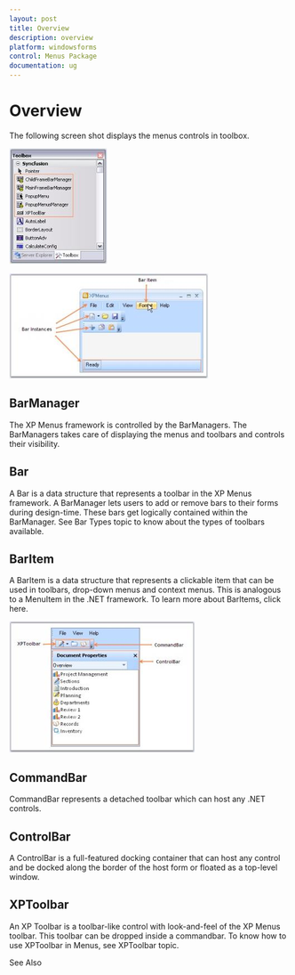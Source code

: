 ```yaml
---
layout: post
title: Overview
description: overview
platform: windowsforms
control: Menus Package 
documentation: ug
---
```


# Overview


The following screen shot displays the menus controls in toolbox.

![](Overview_images/Overview_img5.jpeg) 



![](Overview_images/Overview_img6.jpeg) 



## BarManager

The XP Menus framework is controlled by the BarManagers. The BarManagers takes care of displaying the menus and toolbars and controls their visibility.

## Bar

A Bar is a data structure that represents a toolbar in the XP Menus framework. A BarManager lets users to add or remove bars to their forms during design-time. These bars get logically contained within the BarManager. See Bar Types topic to know about the types of toolbars available.

## BarItem

A BarItem is a data structure that represents a clickable item that can be used in toolbars, drop-down menus and context menus. This is analogous to a MenuItem in the .NET framework. To learn more about BarItems, click here.

![](Overview_images/Overview_img7.jpeg)



## CommandBar

CommandBar represents a detached toolbar which can host any .NET controls.

## ControlBar

A ControlBar is a full-featured docking container that can host any control and be docked along the border of the host form or floated as a top-level window.

## XPToolbar

An XP Toolbar is a toolbar-like control with look-and-feel of the XP Menus toolbar. This toolbar can be dropped inside a commandbar. To know how to use XPToolbar in Menus, see XPToolbar topic.

See Also

